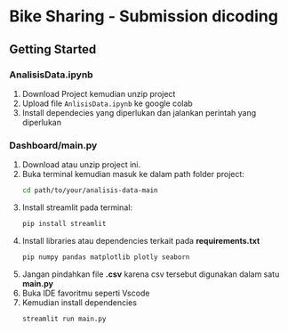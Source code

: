 # Bike Sharing - Submission dicoding

## Getting Started

### **AnalisisData.ipynb**
1. Download Project kemudian unzip project
2. Upload file `AnlisisData.ipynb` ke google colab
3. Install dependecies yang diperlukan dan jalankan perintah yang diperlukan

### **Dashboard/main.py**
1. Download atau unzip project ini.
2. Buka terminal kemudian masuk ke dalam path folder project:
   ```bash
   cd path/to/your/analisis-data-main
   ```
4. Install streamlit pada terminal:
   ```bash
   pip install streamlit
   ```
5. Install libraries atau dependencies terkait pada **requirements.txt**
   ```bash
   pip numpy pandas matplotlib plotly seaborn
   ```
6. Jangan pindahkan file **.csv** karena csv tersebut digunakan dalam satu **main.py**
7. Buka IDE favoritmu seperti Vscode
8. Kemudian install dependencies
   ```bash
   streamlit run main.py
   ```
